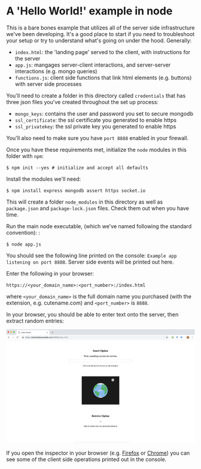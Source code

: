 # A 'Hello World!' example in node

This is a bare bones example that utilizes all of the server side infrastructure we've been developing. It's a good place to start if you need to troubleshoot your setup or try to understand what's going on under the hood. Generally: 

- `index.html`: the 'landing page' served to the client, with instructions for the server
- `app.js`: mangages server-client interactions, and server-server interactions (e.g. mongo queries)
- `functions.js`: client side functions that link html elements (e.g. buttons) with server side processes

You'll need to create a folder in this directory called `credentials` that has three json files you've created throughout the set up process: 

- `mongo_keys`: contains the user and password you set to secure mongodb 
- `ssl_certificate`: the ssl certificate you generated to enable https 
- `ssl_privatekey`: the ssl private key you generated to enable https 

You'll also need to make sure you have `port 8888` enabled in your firewall. 

Once you have these requirements met, initialize the `node` modules in this folder with `npm`:

```  
$ npm init --yes # initialize and accept all defaults
```

Install the modules we'll need: 

```
$ npm install express mongodb assert https socket.io 
```

This will create a folder `node_modules` in this directory as well as `package.json` and `package-lock.json` files. Check them out when you have time. 

Run the main node executable, (which we've named following the standard convention): : 

```
$ node app.js
```

You should see the following line printed on the console: `Example app listening on port 8888`. Server side events will be printed out here. 

Enter the following in your browser:

```
https://<your_domain_name>:<port_number>:/index.html
```

where `<your_domain_name>` is the full domain name you purchased (with the extension, e.g. cutename.com) and `<port_number>` is `8888`. 

In your browser, you should be able to enter text onto the server, then extract random entries: 

![hello_world_langing_page](landing_page.png)


If you open the inspector in your browser (e.g. [Firefox](https://developers.google.com/web/tools/chrome-devtools/console/) or [Chrome](https://developers.google.com/web/tools/chrome-devtools/console/)) you can see some of the client side operations printed out in the console.

